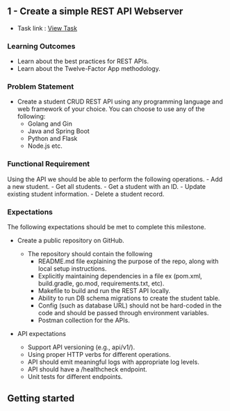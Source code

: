 
## 1 - Create a simple REST API Webserver
- Task link : [View Task](https://playbook.one2n.in/sre-bootcamp/sre-bootcamp-exercises/1-create-a-simple-rest-api)

### Learning Outcomes
- Learn about the best practices for REST APIs.
- Learn about the Twelve-Factor App methodology.

### Problem Statement
- Create a student CRUD REST API using any programming language and web framework of your choice. You can choose to use any of the following:
    - Golang and Gin
    - Java and Spring Boot
    - Python and Flask
    - Node.js etc.

### Functional Requirement
Using the API we should be able to perform the following operations.
    - Add a new student.
    - Get all students.
    - Get a student with an ID.
    - Update existing student information.
    - Delete a student record.

### Expectations
The following expectations should be met to complete this milestone.
- Create a public repository on GitHub.
    - The repository should contain the following
        - README.md file explaining the purpose of the repo, along with local setup instructions.
        - Explicitly maintaining dependencies in a file ex (pom.xml, build.gradle, go.mod, requirements.txt, etc).
        - Makefile to build and run the REST API locally.
        - Ability to run DB schema migrations to create the student table.
        - Config (such as database URL) should not be hard-coded in the code and should be passed through environment variables.
        - Postman collection for the APIs.

- API expectations
    - Support API versioning (e.g., api/v1/<resource>).
    - Using proper HTTP verbs for different operations.
    - API should emit meaningful logs with appropriate log levels.
    - API should have a /healthcheck endpoint.
    - Unit tests for different endpoints.



## Getting started
